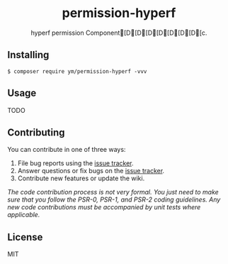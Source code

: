 <h1 align="center"> permission-hyperf </h1>

<p align="center"> hyperf permission Component[D[D[D[D[D[D[D[c.</p>


## Installing

```shell
$ composer require ym/permission-hyperf -vvv
```

## Usage

TODO

## Contributing

You can contribute in one of three ways:

1. File bug reports using the [issue tracker](https://github.com/ym/permission-hyperf/issues).
2. Answer questions or fix bugs on the [issue tracker](https://github.com/ym/permission-hyperf/issues).
3. Contribute new features or update the wiki.

_The code contribution process is not very formal. You just need to make sure that you follow the PSR-0, PSR-1, and PSR-2 coding guidelines. Any new code contributions must be accompanied by unit tests where applicable._

## License

MIT